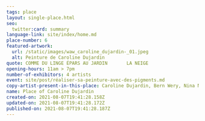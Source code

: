 ```yaml
---
tags: place
layout: single-place.html
seo:
  twitter:card: summary
language-link: site/index/home.md
place-number: 6
featured-artwork:
  url: /static/images/waw_caroline_dujardin-_01.jpeg
  alt: Peinture de Caroline Dujardin
quote: COMME DU LINGE ÉPARS AU JARDIN       LA NEIGE
opening-hours: 11am > 7pm
number-of-exhibitors: 4 artists
event: site/post/réaliser-sa-peinture-avec-des-pigments.md
copy-artist-present-in-this-place: Caroline Dujardin, Bern Wery, Nina Neuray, Lionel Vinche
name: Place of Caroline Dujardin
created-on: 2021-08-07T19:41:28.158Z
updated-on: 2021-08-07T19:41:28.172Z
published-on: 2021-08-07T19:41:28.187Z
---
```

